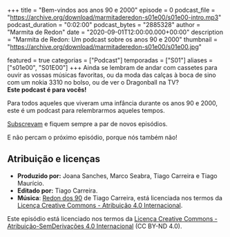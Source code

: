 +++
title = "Bem-vindos aos anos 90 e 2000"
episode = 0
podcast_file = "https://archive.org/download/marmitaderedon-s01e00/s01e00-intro.mp3"
podcast_duration = "0:02:00"
podcast_bytes = "2885328"
author = "Marmita de Redon"
date = "2020-09-01T12:00:00.000+00:00"
description = "Marmita de Redon: Um podcast sobre os anos 90 e 2000"
thumbnail = "https://archive.org/download/marmitaderedon-s01e00/s01e00.jpg"

featured = true
categorias = ["Podcast"]
temporadas = ["S01"]
aliases = ["s01e00", "S01E00"]
+++
Ainda se lembram de andar com cassetes para ouvir as vossas músicas favoritas,
ou da moda das calças à boca de sino com um nokia 3310 no bolso,
ou de ver o Dragonball na TV?  
**Este podcast é para vocês!**

Para todos aqueles que viveram uma infância durante os anos 90 e 2000,
este é um podcast para relembrarmos aqueles tempos.

[Subscrevam](https://marmita.pt/subscrever) e fiquem sempre a par de novos episódios.

E não percam o próximo episódio, porque nós também não!




## Atribuição e licenças
- **Produzido por:** Joana Sanches, Marco Seabra, Tiago Carreira e Tiago Maurício.
- **Editado por:** Tiago Carreira.
- **Música**: [Redon dos 90](https://archive.org/details/redon90) de Tiago Carreira, está licenciada nos termos da [Licença Creative Commons - Atribuição 4.0 Internacional](http://creativecommons.org/licenses/by/4.0/).

Este episódio está licenciado nos termos da [Licença Creative Commons - Atribuição-SemDerivações 4.0 Internacional](https://creativecommons.org/licenses/by-nd/4.0/) (CC BY-ND 4.0).
